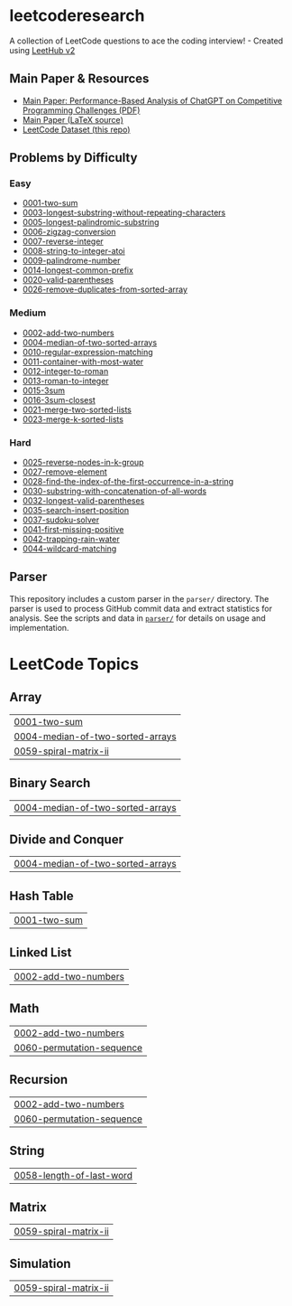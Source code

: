 # leetcoderesearch
A collection of LeetCode questions to ace the coding interview! - Created using [LeetHub v2](https://github.com/arunbhardwaj/LeetHub-2.0)

## Main Paper & Resources
- [Main Paper: Performance-Based Analysis of ChatGPT on Competitive Programming Challenges (PDF)](./leetcode.pdf)
- [Main Paper (LaTeX source)](./leetcode.tex)
- [LeetCode Dataset (this repo)](./)

## Problems by Difficulty

### Easy
- [0001-two-sum](./0001-two-sum)
- [0003-longest-substring-without-repeating-characters](./0003-longest-substring-without-repeating-characters)
- [0005-longest-palindromic-substring](./0005-longest-palindromic-substring)
- [0006-zigzag-conversion](./0006-zigzag-conversion)
- [0007-reverse-integer](./0007-reverse-integer)
- [0008-string-to-integer-atoi](./0008-string-to-integer-atoi)
- [0009-palindrome-number](./0009-palindrome-number)
- [0014-longest-common-prefix](./0014-longest-common-prefix)
- [0020-valid-parentheses](./0020-valid-parentheses)
- [0026-remove-duplicates-from-sorted-array](./0026-remove-duplicates-from-sorted-array)

### Medium
- [0002-add-two-numbers](./0002-add-two-numbers)
- [0004-median-of-two-sorted-arrays](./0004-median-of-two-sorted-arrays)
- [0010-regular-expression-matching](./0010-regular-expression-matching)
- [0011-container-with-most-water](./0011-container-with-most-water)
- [0012-integer-to-roman](./0012-integer-to-roman)
- [0013-roman-to-integer](./0013-roman-to-integer)
- [0015-3sum](./0015-3sum)
- [0016-3sum-closest](./0016-3sum-closest)
- [0021-merge-two-sorted-lists](./0021-merge-two-sorted-lists)
- [0023-merge-k-sorted-lists](./0023-merge-k-sorted-lists)

### Hard
- [0025-reverse-nodes-in-k-group](./0025-reverse-nodes-in-k-group)
- [0027-remove-element](./0027-remove-element)
- [0028-find-the-index-of-the-first-occurrence-in-a-string](./0028-find-the-index-of-the-first-occurrence-in-a-string)
- [0030-substring-with-concatenation-of-all-words](./0030-substring-with-concatenation-of-all-words)
- [0032-longest-valid-parentheses](./0032-longest-valid-parentheses)
- [0035-search-insert-position](./0035-search-insert-position)
- [0037-sudoku-solver](./0037-sudoku-solver)
- [0041-first-missing-positive](./0041-first-missing-positive)
- [0042-trapping-rain-water](./0042-trapping-rain-water)
- [0044-wildcard-matching](./0044-wildcard-matching)

## Parser
This repository includes a custom parser in the `parser/` directory. The parser is used to process GitHub commit data and extract statistics for analysis. See the scripts and data in [`parser/`](./parser/) for details on usage and implementation.
<!---LeetCode Topics Start-->
# LeetCode Topics
## Array
|  |
| ------- |
| [0001-two-sum](https://github.com/dstrimble/leetcoderesearch/tree/master/0001-two-sum) |
| [0004-median-of-two-sorted-arrays](https://github.com/dstrimble/leetcoderesearch/tree/master/0004-median-of-two-sorted-arrays) |
| [0059-spiral-matrix-ii](https://github.com/dstrimble/leetcoderesearch/tree/master/0059-spiral-matrix-ii) |
## Binary Search
|  |
| ------- |
| [0004-median-of-two-sorted-arrays](https://github.com/dstrimble/leetcoderesearch/tree/master/0004-median-of-two-sorted-arrays) |
## Divide and Conquer
|  |
| ------- |
| [0004-median-of-two-sorted-arrays](https://github.com/dstrimble/leetcoderesearch/tree/master/0004-median-of-two-sorted-arrays) |
## Hash Table
|  |
| ------- |
| [0001-two-sum](https://github.com/dstrimble/leetcoderesearch/tree/master/0001-two-sum) |
## Linked List
|  |
| ------- |
| [0002-add-two-numbers](https://github.com/dstrimble/leetcoderesearch/tree/master/0002-add-two-numbers) |
## Math
|  |
| ------- |
| [0002-add-two-numbers](https://github.com/dstrimble/leetcoderesearch/tree/master/0002-add-two-numbers) |
| [0060-permutation-sequence](https://github.com/dstrimble/leetcoderesearch/tree/master/0060-permutation-sequence) |
## Recursion
|  |
| ------- |
| [0002-add-two-numbers](https://github.com/dstrimble/leetcoderesearch/tree/master/0002-add-two-numbers) |
| [0060-permutation-sequence](https://github.com/dstrimble/leetcoderesearch/tree/master/0060-permutation-sequence) |
## String
|  |
| ------- |
| [0058-length-of-last-word](https://github.com/dstrimble/leetcoderesearch/tree/master/0058-length-of-last-word) |
## Matrix
|  |
| ------- |
| [0059-spiral-matrix-ii](https://github.com/dstrimble/leetcoderesearch/tree/master/0059-spiral-matrix-ii) |
## Simulation
|  |
| ------- |
| [0059-spiral-matrix-ii](https://github.com/dstrimble/leetcoderesearch/tree/master/0059-spiral-matrix-ii) |
<!---LeetCode Topics End-->